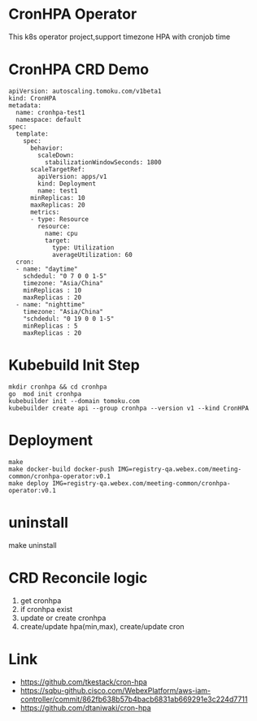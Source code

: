 # CronHPA Operator
This k8s operator project,support timezone HPA with cronjob time

# CronHPA CRD Demo
```
apiVersion: autoscaling.tomoku.com/v1beta1
kind: CronHPA
metadata:
  name: cronhpa-test1
  namespace: default
spec:
  template:
    spec:
      behavior:
        scaleDown:
          stabilizationWindowSeconds: 1800
      scaleTargetRef:
        apiVersion: apps/v1
        kind: Deployment
        name: test1
      minReplicas: 10
      maxReplicas: 20
      metrics:
      - type: Resource
        resource:
          name: cpu
          target:
            type: Utilization
            averageUtilization: 60
  cron:
  - name: "daytime"
    schdedul: "0 7 0 0 1-5"
    timezone: "Asia/China"
    minReplicas : 10
    maxReplicas : 20
  - name: "nighttime"
    timezone: "Asia/China"
    "schdedul: "0 19 0 0 1-5"
    minReplicas : 5
    maxReplicas : 20
```

# Kubebuild Init Step
```
mkdir cronhpa && cd cronhpa
go  mod init cronhpa
kubebuilder init --domain tomoku.com 
kubebuilder create api --group cronhpa --version v1 --kind CronHPA
```

# Deployment
```
make
make docker-build docker-push IMG=registry-qa.webex.com/meeting-common/cronhpa-operator:v0.1
make deploy IMG=registry-qa.webex.com/meeting-common/cronhpa-operator:v0.1
```

# uninstall
make uninstall 


# CRD Reconcile logic
1. get cronhpa
2. if cronhpa exist
3. update or create cronhpa
4. create/update hpa(min,max), create/update cron



# Link

- https://github.com/tkestack/cron-hpa
- https://sqbu-github.cisco.com/WebexPlatform/aws-iam-controller/commit/862fb638b57b4bacb6831ab669291e3c224d7711
- https://github.com/dtaniwaki/cron-hpa
